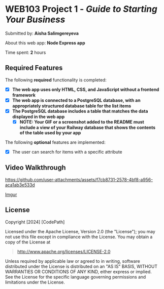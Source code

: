 # WEB103 Project 1 - *Guide to Starting Your Business*

Submitted by: **Aisha Salimgereyeva**

About this web app: **Node Express app**

Time spent: **2** hours

## Required Features

The following **required** functionality is completed:

- [X] **The web app uses only HTML, CSS, and JavaScript without a frontend framework**
- [X] **The web app is connected to a PostgreSQL database, with an appropriately structured database table for the list items**
- [X] **The PostgreSQL database includes a table that matches the data displayed in the web app**
  - [X] **NOTE: Your GIF or a screenshot added to the README must include a view of your Railway database that shows the contents of the table used by your app**

The following **optional** features are implemented:

- [X] The user can search for items with a specific attribute

## Video Walkthrough


https://github.com/user-attachments/assets/f7cb8731-2578-4bf8-a956-aca1ab3e533d


<a href='https://imgur.com/a/ofrL7xo.gif' > Imgur <a/>

## License

Copyright [2024] [CodePath]

Licensed under the Apache License, Version 2.0 (the "License"); you may not use this file except in compliance with the License. You may obtain a copy of the License at

> http://www.apache.org/licenses/LICENSE-2.0

Unless required by applicable law or agreed to in writing, software distributed under the License is distributed on an "AS IS" BASIS, WITHOUT WARRANTIES OR CONDITIONS OF ANY KIND, either express or implied. See the License for the specific language governing permissions and limitations under the License.
